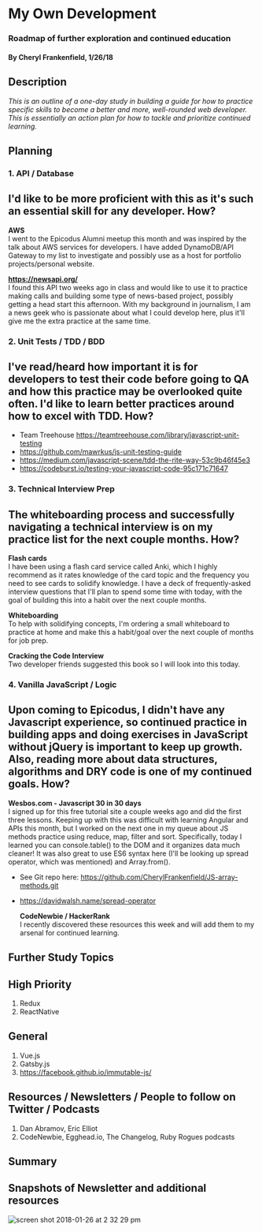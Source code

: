 # My Own Development

### Roadmap of further exploration and continued education

#### By Cheryl Frankenfield, 1/26/18

## Description

_This is an outline of a one-day study in building a guide for how to practice specific skills to become a better and more, well-rounded web developer. This is essentially an action plan for how to tackle and prioritize continued learning._

## Planning

### 1. API / Database 
I'd like to be more proficient with this as it's such an essential skill for any developer.
  How?
  --------
  **AWS** <br>
I went to the Epicodus Alumni meetup this month and was inspired by the talk about AWS services for developers. I have added DynamoDB/API Gateway to my list to investigate and possibly use as a host for portfolio projects/personal website.

  **https://newsapi.org/** <br>
I found this API two weeks ago in class and would like to use it to practice making calls and building some type of news-based project, possibly getting a head start this afternoon. With my background in journalism, I am a news geek who is passionate about what I could develop here, plus it'll give me the extra practice at the same time.

### 2. Unit Tests / TDD / BDD 
I've read/heard how important it is for developers to test their code before going to QA and how this practice may be overlooked quite often. I'd like to learn better practices around how to excel with TDD.
  How?
  --------
  * Team Treehouse
  https://teamtreehouse.com/library/javascript-unit-testing
  * https://github.com/mawrkus/js-unit-testing-guide
  * https://medium.com/javascript-scene/tdd-the-rite-way-53c9b46f45e3
  * https://codeburst.io/testing-your-javascript-code-95c171c71647

### 3. Technical Interview Prep 
The whiteboarding process and successfully navigating a technical interview is on my practice list for the next couple months.
  How?
  --------
  **Flash cards**<br>
I have been using a flash card service called Anki, which I highly recommend as it rates knowledge of the card topic and the frequency you need to see cards to solidify knowledge. I have a deck of frequently-asked interview questions that I'll plan to spend some time with today, with the goal of building this into a habit over the next couple months.

  **Whiteboarding**<br>
To help with solidifying concepts, I'm ordering a small whiteboard to practice at home and make this a habit/goal over the next couple of months for job prep.

  **Cracking the Code Interview**<br>
Two developer friends suggested this book so I will look into this today.

### 4. Vanilla JavaScript / Logic
Upon coming to Epicodus, I didn't have any Javascript experience, so continued practice in building apps and doing exercises in JavaScript without jQuery is important to keep up growth. Also, reading more about data structures, algorithms and DRY code is one of my continued goals.
  How?
  --------
  **Wesbos.com - Javascript 30 in 30 days** <br>
I signed up for this free tutorial site a couple weeks ago and did the first three lessons. Keeping up with this was difficult with learning Angular and APIs this month, but I worked on the next one in my queue about JS methods practice using reduce, map, filter and sort. Specifically, today I learned you can console.table() to the DOM and it organizes data much cleaner! It was also great to use ES6 syntax here (I'll be looking up spread operator, which was mentioned) and Array.from().
* See Git repo here: https://github.com/CherylFrankenfield/JS-array-methods.git
* https://davidwalsh.name/spread-operator

  **CodeNewbie / HackerRank** <br>
I recently discovered these resources this week and will add them to my arsenal for continued learning.

## Further Study Topics
High Priority
--------  
1. Redux
2. ReactNative

General
--------
1. Vue.js
2. Gatsby.js
3. https://facebook.github.io/immutable-js/

## Resources / Newsletters / People to follow on Twitter / Podcasts
1. Dan Abramov, Eric Elliot
2. CodeNewbie, Egghead.io, The Changelog, Ruby Rogues podcasts

## Summary

## Snapshots of Newsletter and additional resources
![screen shot 2018-01-26 at 2 32 29 pm](https://user-images.githubusercontent.com/32469854/35463764-27e4ccc0-02a7-11e8-8a0e-92984f0c7416.png)




